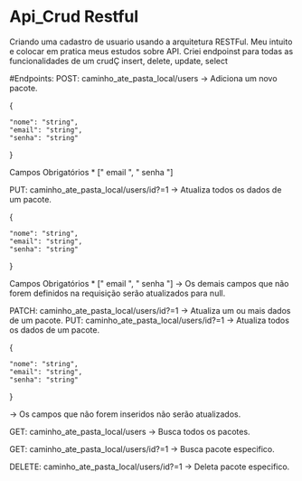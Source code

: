 # Api_Crud Restful
Criando uma cadastro de usuario usando a arquitetura RESTFul. Meu intuito e colocar em pratica meus estudos sobre API. Criei endpoinst para todas as funcionalidades de um crudÇ insert, delete, update, select

#Endpoints:
POST: caminho_ate_pasta_local/users -> Adiciona um novo pacote. 

 {
 
    "nome": "string",
    "email": "string",
    "senha": "string"
   
 } 
 
 Campos Obrigatórios * [" email ", " senha "]

 PUT: caminho_ate_pasta_local/users/id?=1 -> Atualiza todos os dados de um pacote.

 {
 
    "nome": "string",
    "email": "string",
    "senha": "string"
   
 } 
 
  Campos Obrigatórios * [" email ", " senha "] -> Os demais campos que não forem definidos na requisição serão atualizados para null.
   
 PATCH: caminho_ate_pasta_local/users/id?=1 -> Atualiza um ou mais dados de um pacote.
  PUT: caminho_ate_pasta_local/users/id?=1 -> Atualiza todos os dados de um pacote.

 {
 
    "nome": "string",
    "email": "string",
    "senha": "string"
   
 } 
 
  -> Os campos que não forem inseridos não serão atualizados.
     
 GET: caminho_ate_pasta_local/users -> Busca todos os pacotes.
 
 GET: caminho_ate_pasta_local/users/id?=1 -> Busca pacote especifico.
 
 DELETE: caminho_ate_pasta_local/users/id?=1 -> Deleta pacote especifico.
